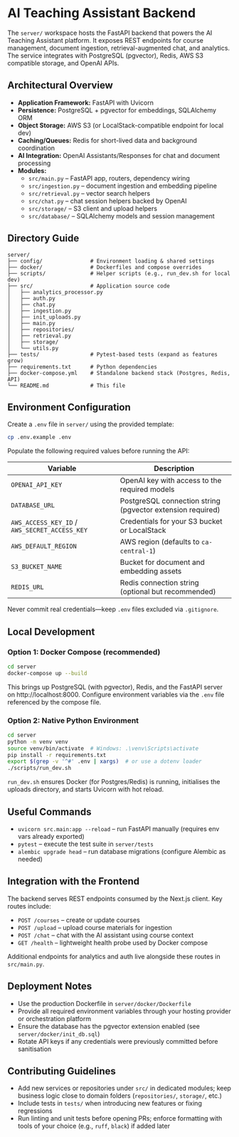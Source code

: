 # AI Teaching Assistant Backend

The `server/` workspace hosts the FastAPI backend that powers the AI Teaching Assistant platform. It exposes REST endpoints for course management, document ingestion, retrieval-augmented chat, and analytics. The service integrates with PostgreSQL (pgvector), Redis, AWS S3 compatible storage, and OpenAI APIs.

## Architectural Overview

- **Application Framework:** FastAPI with Uvicorn
- **Persistence:** PostgreSQL + pgvector for embeddings, SQLAlchemy ORM
- **Object Storage:** AWS S3 (or LocalStack-compatible endpoint for local dev)
- **Caching/Queues:** Redis for short-lived data and background coordination
- **AI Integration:** OpenAI Assistants/Responses for chat and document processing
- **Modules:**
  - `src/main.py` – FastAPI app, routers, dependency wiring
  - `src/ingestion.py` – document ingestion and embedding pipeline
  - `src/retrieval.py` – vector search helpers
  - `src/chat.py` – chat session helpers backed by OpenAI
  - `src/storage/` – S3 client and upload helpers
  - `src/database/` – SQLAlchemy models and session management

## Directory Guide

```
server/
├── config/               # Environment loading & shared settings
├── docker/               # Dockerfiles and compose overrides
├── scripts/              # Helper scripts (e.g., run_dev.sh for local dev)
├── src/                  # Application source code
│   ├── analytics_processor.py
│   ├── auth.py
│   ├── chat.py
│   ├── ingestion.py
│   ├── init_uploads.py
│   ├── main.py
│   ├── repositories/
│   ├── retrieval.py
│   ├── storage/
│   └── utils.py
├── tests/                # Pytest-based tests (expand as features grow)
├── requirements.txt      # Python dependencies
├── docker-compose.yml    # Standalone backend stack (Postgres, Redis, API)
└── README.md             # This file
```

## Environment Configuration

Create a `.env` file in `server/` using the provided template:

```bash
cp .env.example .env
```

Populate the following required values before running the API:

| Variable | Description |
|----------|-------------|
| `OPENAI_API_KEY` | OpenAI key with access to the required models |
| `DATABASE_URL` | PostgreSQL connection string (pgvector extension required) |
| `AWS_ACCESS_KEY_ID` / `AWS_SECRET_ACCESS_KEY` | Credentials for your S3 bucket or LocalStack |
| `AWS_DEFAULT_REGION` | AWS region (defaults to `ca-central-1`) |
| `S3_BUCKET_NAME` | Bucket for document and embedding assets |
| `REDIS_URL` | Redis connection string (optional but recommended) |

Never commit real credentials—keep `.env` files excluded via `.gitignore`.

## Local Development

### Option 1: Docker Compose (recommended)

```bash
cd server
docker-compose up --build
```

This brings up PostgreSQL (with pgvector), Redis, and the FastAPI server on http://localhost:8000. Configure environment variables via the `.env` file referenced by the compose file.

### Option 2: Native Python Environment

```bash
cd server
python -m venv venv
source venv/bin/activate  # Windows: .\venv\Scripts\activate
pip install -r requirements.txt
export $(grep -v '^#' .env | xargs)  # or use a dotenv loader
./scripts/run_dev.sh
```

`run_dev.sh` ensures Docker (for Postgres/Redis) is running, initialises the uploads directory, and starts Uvicorn with hot reload.

## Useful Commands

- `uvicorn src.main:app --reload` – run FastAPI manually (requires env vars already exported)
- `pytest` – execute the test suite in `server/tests`
- `alembic upgrade head` – run database migrations (configure Alembic as needed)

## Integration with the Frontend

The backend serves REST endpoints consumed by the Next.js client. Key routes include:

- `POST /courses` – create or update courses
- `POST /upload` – upload course materials for ingestion
- `POST /chat` – chat with the AI assistant using course context
- `GET /health` – lightweight health probe used by Docker compose

Additional endpoints for analytics and auth live alongside these routes in `src/main.py`.

## Deployment Notes

- Use the production Dockerfile in `server/docker/Dockerfile`
- Provide all required environment variables through your hosting provider or orchestration platform
- Ensure the database has the pgvector extension enabled (see `server/docker/init_db.sql`)
- Rotate API keys if any credentials were previously committed before sanitisation

## Contributing Guidelines

- Add new services or repositories under `src/` in dedicated modules; keep business logic close to domain folders (`repositories/`, `storage/`, etc.)
- Include tests in `tests/` when introducing new features or fixing regressions
- Run linting and unit tests before opening PRs; enforce formatting with tools of your choice (e.g., `ruff`, `black`) if added later

